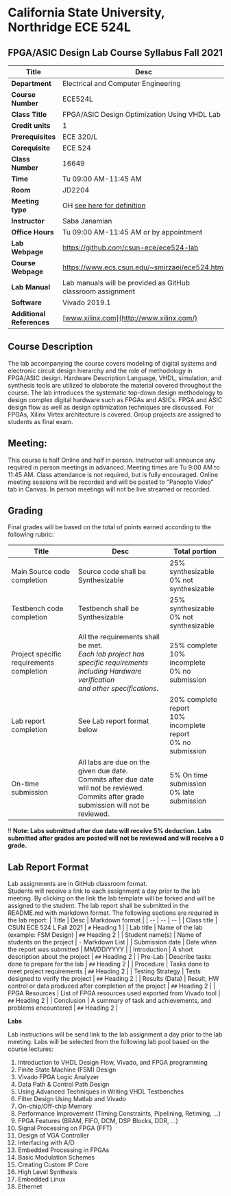 # California State University, Northridge ECE 524L
## FPGA/ASIC Design Lab Course Syllabus Fall 2021

| Title |  Desc |
| -- | -- |
| **Department** | Electrical and Computer Engineering |
| **Course Number** | ECE524L |
| **Class Title** | FPGA/ASIC Design Optimization Using VHDL Lab |
| **Credit units** | 1 |
| **Prerequisites** | ECE 320/L |
| **Corequisite** | ECE 524 |
| **Class Number** | 16649 |
| **Time** | Tu 09:00 AM-11:45 AM |
| **Room** | JD2204 |
| **Meeting type** | OH [see here for definition](https://catalog.csun.edu/policies/online-course-designations/) |
| **Instructor** | Saba Janamian |
| **Office Hours** | Tu 09:00 AM-11:45 AM or by appointment |
| **Lab Webpage** | https://github.com/csun-ece/ece524-lab |
| **Course Webpage** | https://www.ecs.csun.edu/~smirzaei/ece524.html |
| **Lab Manual** | Lab manuals will be provided as GitHub classroom assignment |
| **Software** | Vivado 2019.1 |
| **Additional References** | [www.xilinx.com](http://www.xilinx.com/) |

## Course Description

The lab accompanying the course covers modeling of digital systems and electronic circuit design hierarchy and the role of methodology in FPGA/ASIC design.  Hardware Description Language, VHDL, simulation, and synthesis tools are utilized to elaborate the material covered throughout the course. The lab introduces the systematic top-down design methodology to design complex digital hardware such as FPGAs and ASICs.  FPGA and ASIC design flow as well as design optimization techniques are discussed.  For FPGAs, Xilinx Virtex architecture is covered. Group projects are assigned to students as final exam.

## Meeting:

This course is half Online and half in person. Instructor will announce any required in person meetings in advanced.
Meeting times are Tu 9:00 AM to 11:45 AM. Class attendance is not required, but is fully encouraged.
Online meeting sessions will be recorded and will be posted to "Panopto Video" tab in Canvas.
In person meetings will not be live streamed or recorded.

## Grading

Final grades will be based on the total of points earned according to the following rubric:

| Title | Desc | Total portion |
| -- | -- | -- |
| Main Source code completion | Source code shall be Synthesizable | 25% synthesizable<br/> 0% not synthesizable | 
| Testbench code completion | Testbench shall be Synthesizable | 25% synthesizable<br/> 0% not synthesizable | 
| Project specific requirements completion | All the requirements shall be met.<br/>*Each lab project has specific requirements including Hardware verification<br/>and other specifications.*| 25% complete<br/> 10% incomplete </br> 0% no submission |
| Lab report completion | See Lab report format below | 20% complete report<br/> 10% incomplete report<br/> 0% no submission |
| On-time submission | All labs are due on the given due date.<br/>Commits after due date will not be reviewed.<br/>Commits after grade submission will not be reviewed. | 5% On time submission<br/> 0% late submission |

:bangbang: **Note: Labs submitted after due date will receive 5% deduction. Labs submitted after grades are posted will not be reviewed and will receive a 0 grade.**

## Lab Report Format

Lab assignments are in GitHub classroom format.  
Students will receive a link to each assignment a day prior to the lab meeting. By clicking on the link the lab template will be forked and will be assigned to the student.
The lab report shall be submitted in the README.md with markdown format.
The following sections are required in the lab report:
| Title | Desc | Markdown format |
| -- | -- | -- |
| Class title | CSUN ECE 524 L Fall 2021 | `#` Heading 1 |
| Lab title | Name of the lab (example: FSM Design) | `##` Heading 2 |
| Student name(s) | Name of students on the project | `-` Markdown List |
| Submission date | Date when the report was submitted | MM/DD/YYYY |
| Introduction | A short description about the project | `##` Heading 2 |
| Pre-Lab | Describe tasks done to prepare for the lab | `##`  Heading 2 |
| Procedure | Tasks done to meet project requirements | `##`  Heading 2 |
| Testing Strategy | Tests designed to verify the project | `##`  Heading 2 | 
| Results (Data) | Result, HW control or data produced after completion of the project |  `##`  Heading 2 | 
| FPGA Resources | List of FPGA resources used exported from Vivado tool |  `##`  Heading 2 | 
| Conclusion | A summary of task and achievements, and problems encountered | `##`  Heading 2 | 

**Labs**

Lab instructions will be send link to the lab assignment a day prior to the lab meeting. Labs will be selected from the following lab pool based on the course lectures:

1. Introduction to VHDL Design Flow, Vivado, and FPGA programming
2. Finite State Machine (FSM) Design
3. Vivado FPGA Logic Analyzer
4. Data Path &amp; Control Path Design
5. Using Advanced Techniques in Writing VHDL Testbenches
6. Filter Design Using Matlab and Vivado
7. On-chip/Off-chip Memory
8. Performance Improvement (Timing Constraints, Pipelining, Retiming, …)
9. FPGA Features (BRAM, FIFO, DCM, DSP Blocks, DDR, …)
10. Signal Processing on FPGA (FFT)
11. Design of VGA Controller
12. Interfacing with A/D
13. Embedded Processing in FPGAs
14. Basic Modulation Schemes
15. Creating Custom IP Core
16. High Level Synthesis
17. Embedded Linux
18. Ethernet
